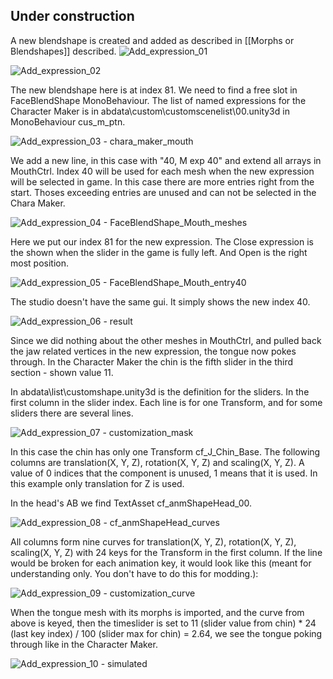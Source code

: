 ## Under construction

A new blendshape is created and added as described in [[Morphs or Blendshapes]] described.
![Add_expression_01](https://user-images.githubusercontent.com/104311725/188323195-62798d13-899d-4cf1-bd36-0d6b554386b8.png)

![Add_expression_02](https://user-images.githubusercontent.com/104311725/188323343-cac08264-3fcc-4d78-92cf-c1ea12b023bf.png)

The new blendshape here is at index 81. We need to find a free slot in FaceBlendShape MonoBehaviour. The list of named expressions for the Character Maker is in abdata\custom\customscenelist\00.unity3d in MonoBehaviour cus_m_ptn.

![Add_expression_03 - chara_maker_mouth](https://user-images.githubusercontent.com/104311725/188323593-e861d8dc-8406-40b4-9ed4-3f9ef65650b3.png)

We add a new line, in this case with "40, M exp 40" and extend all arrays in MouthCtrl. Index 40 will be used for each mesh when the new expression will be selected in game. In this case there are more entries right from the start. Thoses exceeding entries are unused and can not be selected in the Chara Maker.

![Add_expression_04 - FaceBlendShape_Mouth_meshes](https://user-images.githubusercontent.com/104311725/188323899-90ee0e71-153f-42b3-a496-515f3cd6f5ae.png)

Here we put our index 81 for the new expression. The Close expression is the shown when the slider in the game is fully left. And Open is the right most position.

![Add_expression_05 - FaceBlendShape_Mouth_entry40](https://user-images.githubusercontent.com/104311725/188324185-23fe1656-08de-454c-af8e-55b343a92a99.png)

The studio doesn't have the same gui. It simply shows the new index 40.

![Add_expression_06 - result](https://user-images.githubusercontent.com/104311725/188327260-0409c1c5-d160-4b85-9607-a8ff5ce0dd39.png)

Since we did nothing about the other meshes in MouthCtrl, and pulled back the jaw related vertices in the new expression, the tongue now pokes through. In the Character Maker the chin is the fifth slider in the third section - shown value 11.

In abdata\list\customshape.unity3d is the definition for the sliders. In the first column in the slider index. Each line is for one Transform, and for some sliders there are several lines. 

![Add_expression_07 - customization_mask](https://user-images.githubusercontent.com/104311725/188325498-8abc04f0-44f6-48c4-8ad2-8e97747f1533.png)

In this case the chin has only one Transform cf_J_Chin_Base. The following columns are translation(X, Y, Z), rotation(X, Y, Z) and scaling(X, Y, Z). A value of 0 indices that the component is unused, 1 means that it is used. In this example only translation for Z is used. 

In the head's AB we find TextAsset cf_anmShapeHead_00. 

![Add_expression_08 - cf_anmShapeHead_curves](https://user-images.githubusercontent.com/104311725/188326256-759f2a3f-2f6a-457b-843b-8b1c6a3eac51.png)

All columns form nine curves for translation(X, Y, Z), rotation(X, Y, Z), scaling(X, Y, Z) with 24 keys for the Transform in the first column. If the line would be broken for each animation key, it would look like this (meant for understanding only. You don't have to do this for modding.): 

![Add_expression_09 - customization_curve](https://user-images.githubusercontent.com/104311725/188326342-f146c352-a123-4c7c-b162-63ffb0b88af3.png)

When the tongue mesh with its morphs is imported, and the curve from above is keyed, then the timeslider is set to 11 (slider value from chin) * 24 (last key index) / 100 (slider max for chin) = 2.64, we see the tongue poking through like in the Character Maker. 

![Add_expression_10 - simulated](https://user-images.githubusercontent.com/104311725/188327021-d98d54d3-5547-45a5-870a-d83ae0934472.png)
